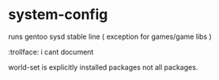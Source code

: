 # system-config

runs gentoo sysd stable line ( exception for games/game libs )

:trollface: i cant document

world-set is explicitly installed packages not all packages.
